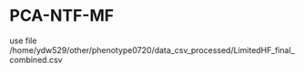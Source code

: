# PCA-NTF-MF
use file /home/ydw529/other/phenotype0720/data_csv_processed/LimitedHF_final_combined.csv

